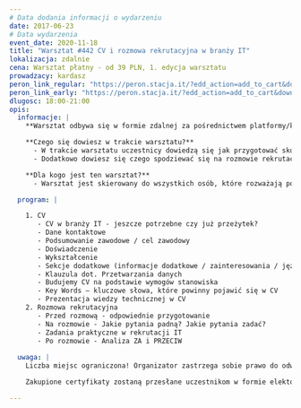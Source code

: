 ```yaml
---
# Data dodania informacji o wydarzeniu
date: 2017-06-23
# Data wydarzenia
event_date: 2020-11-18
title: "Warsztat #442 CV i rozmowa rekrutacyjna w branży IT"
lokalizacja: zdalnie
cena: Warsztat płatny - od 39 PLN, 1. edycja warsztatu
prowadzacy: kardasz
peron_link_regular: "https://peron.stacja.it/?edd_action=add_to_cart&download_id=3968&edd_options[price_id]=1"
peron_link_early: "https://peron.stacja.it/?edd_action=add_to_cart&download_id=3968&edd_options[price_id]=2"
dlugosc: 18:00-21:00
opis:
  informacje: |
    **Warsztat odbywa się w formie zdalnej za pośrednictwem platformy/komunikatora online, z wykorzystaniem dźwięku, obrazu z kamery, udostępniania ekranu komputera prowadzącego i uczestników.** 

    **Czego się dowiesz w trakcie warsztatu?** 
      - W trakcie warsztatu uczestnicy dowiedzą się jak przygotować skuteczne CV, które zainteresuje pracodawców w branży IT. 
      - Dodatkowo dowiesz się czego spodziewać się na rozmowie rekrutacyjnej w IT, jakie są obecne trendy i jak zwiększyć swoje szanse, aby otrzymać pracę.  

    **Dla kogo jest ten warsztat?**
      - Warsztat jest skierowany do wszystkich osób, które rozważają podjęcie pracy w branży IT. 

  program: |

    1. CV
       - CV w branży IT - jeszcze potrzebne czy już przeżytek? 
       - Dane kontaktowe
       - Podsumowanie zawodowe / cel zawodowy
       - Doświadczenie
       - Wykształcenie
       - Sekcje dodatkowe (informacje dodatkowe / zainteresowania / języki)
       - Klauzula dot. Przetwarzania danych
       - Budujemy CV na podstawie wymogów stanowiska
       - Key Words – kluczowe słowa, które powinny pojawić się w CV
       - Prezentacja wiedzy technicznej w CV
    2. Rozmowa rekrutacyjna
       - Przed rozmową - odpowiednie przygotowanie
       - Na rozmowie - Jakie pytania padną? Jakie pytania zadać? 
       - Zadania praktyczne w rekrutacji IT
       - Po rozmowie - Analiza ZA i PRZECIW
        
  uwaga: |
    Liczba miejsc ograniczona! Organizator zastrzega sobie prawo do odwołania wydarzenia w przypadku niezgłoszenia się minimalnej liczby uczestników.

    Zakupione certyfikaty zostaną przesłane uczestnikom w formie elektoronicznej po warsztacie. Jeśli chcesz otrzymać zakupiony certyfikat w formie papierowej, zgłoś to mailowo na adres kontakt@stacja.it.

---
```

